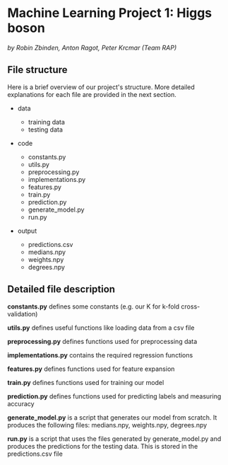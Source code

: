 # Machine Learning Project 1: Higgs boson
_by Robin Zbinden, Anton Ragot, Peter Krcmar (Team RAP)_

## File structure

Here is a brief overview of our project's structure. More detailed explanations for each file are provided in the next section.

- data
    - training data
    - testing data
- code
    - constants.py
    - utils.py
    - preprocessing.py
    - implementations.py
    - features.py
    - train.py
    - prediction.py
    - generate_model.py
    - run.py
    
- output
    - predictions.csv
    - medians.npy
    - weights.npy
    - degrees.npy
    
## Detailed file description

**constants.py** defines some constants (e.g. our K for k-fold cross-validation)

**utils.py** defines useful functions like loading data from a csv file

**preprocessing.py** defines functions used for preprocessing data

**implementations.py** contains the required regression functions

**features.py** defines functions used for feature expansion

**train.py** defines functions used for training our model

**prediction.py** defines functions used for predicting labels and measuring accuracy

**generate_model.py** is a script that generates our model from scratch. It produces the following files: medians.npy, weights.npy, degrees.npy

**run.py** is a script that uses the files generated by generate_model.py and produces the predictions for the testing data. This is stored in the predictions.csv file